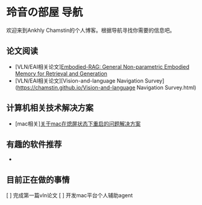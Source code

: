 # 玲音の部屋 导航

欢迎来到Ankhly Chamstin的个人博客。根据导航寻找你需要的信息吧。

## 论文阅读
- \[VLN/EAI相关论文\][Embodied-RAG: General Non-parametric Embodied Memory for Retrieval and Generation](https://chamstin.github.io/Embodied-RAG-Reading.html)
- \[VLN/EAI相关论文\][Vision-and-language Navigation Survey](https://chamstin.github.io/Vision-and-language Navigation Survey.html)

## 计算机相关技术解决方案
- \[mac相关\][关于mac在熄屏状态下重启的问题解决方案](https://chamstin.github.io/mac-fix.html)

## 有趣的软件推荐
- 

## 目前正在做的事情

[ ] 完成第一篇vln论文
[ ] 开发mac平台个人辅助agent
